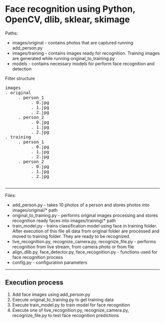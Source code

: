 # Face recognition using Python, OpenCV, dlib, sklear, skimage

Paths:
* images/original - contains photos that are captured running add_person.py
* images/training - contains images ready for recognition. Training images are generated while running original_to_training.py
* models - contains necessary models for perform face recognition and detection


Filter structure

<pre>
images
. original
     . person_1
          . 0.jpg
          . 1.jpg
          . 2.jpg
     . person_2
          . 0.jpg
          . 1.jpg
          . 2.jpg
. training
     . person_1
          . 0.jpg
          . 1.jpg
          . 2.jpg
     . person_2
          . 0.jpg
          . 1.jpg
          . 2.jpg
          
</pre> 
---
Files:
* add_person.py - takes 10 photos of a person and stores photos into images/original/* path
* original_to_training.py - performs original images processing and stores recognition ready faces into images/training/* path
* train_model.py - trains classification model using face in training folder. After execution of this file all data from original folder are processed and moved to training folder. They are ready to be recognized.
* live_recognition.py, recognize_camera.py, recognize_file.py - performs recognition from live stream, from camera photo or from file
* align_dlib.py, face_detector.py, face_recognition.py - functions used for face recognition process
* config.py - configuration parameters
---
## Execution process
1. Add face images using add_person.py
2. Execute original_to_training.py to get training data
3. Execute train_model.py to train model for face recognition
4. Execute one of live_recognition.py, recognize_camera.py, recognize_file.py to test face recognition predictions
